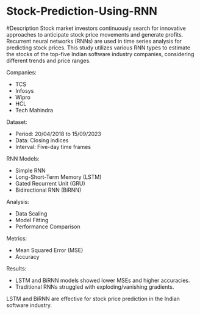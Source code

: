 # Stock-Prediction-Using-RNN
#Description 
Stock market investors continuously search for innovative approaches to anticipate stock price movements and generate profits. Recurrent neural networks (RNNs) are used in time series analysis for predicting stock prices. This study utilizes various RNN types to estimate the stocks of the top-five Indian software industry companies, considering different trends and price ranges.

Companies:
- TCS
- Infosys
- Wipro
- HCL
- Tech Mahindra

Dataset:
- Period: 20/04/2018 to 15/09/2023
- Data: Closing indices
- Interval: Five-day time frames

RNN Models:
- Simple RNN
- Long-Short-Term Memory (LSTM)
- Gated Recurrent Unit (GRU)
- Bidirectional RNN (BiRNN)

Analysis:
- Data Scaling
- Model Fitting
- Performance Comparison

Metrics:
- Mean Squared Error (MSE)
- Accuracy

Results:
- LSTM and BiRNN models showed lower MSEs and higher accuracies.
- Traditional RNNs struggled with exploding/vanishing gradients.

LSTM and BiRNN are effective for stock price prediction in the Indian software industry.

